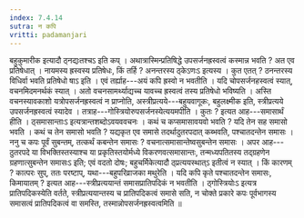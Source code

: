```yaml
---
index: 7.4.14
sutra: न कपि
vritti: padamanjari
---
```


 बहुकुमारीक इत्यादौ ठ्नद्यःतश्चऽ इति कप् ।  अथात्रास्मिन्प्रतिषिद्धे उपसर्जनह्रस्वत्वं कस्मान्न भवति ? अत एव प्रतिषेधात् । नायमस्य ह्रस्वस्य प्रतिषेधः, किं तर्हि ? अनन्तरस्य ठ्केऽणःऽ इत्यस्य । कुत एतत् ? ठनन्तरस्य विधिर्वा भवति प्रतिषेधो षाऽ इति । एवं तर्ह्याह---अयं कपि ह्रस्वो न भवतीति । यदि चोपसर्जनहस्वत्वं स्यात्, वचनमिदमनर्थकं स्यात् । अतो वचनसामर्थ्याद्यच्च यावच्च ह्रस्वत्वं तस्य प्रतिषेधो भविष्यति । अस्ति वचनस्यावकाशो यत्रोपसर्जनह्रस्वत्वं न प्राप्नोति, अस्त्रीप्रत्यये---बहुयवागूकः, बहुलक्ष्मीक इति, स्त्रीप्रत्यये उपसर्जनह्रस्वत्वं स्यादेव । तत्राह---गोस्त्रियोरुपसर्जनस्येत्ययमपीति । कुतः ? इत्यत आह---समासार्थं हीति । ठ्समासान्ताःऽ इत्यत्रान्तशब्दोऽवयववचनः । कथं च कप्समासावयवो भवति ? यदि तेन सह समासो भवति । कथं च तेन समासो भवति ? यद्यकृत एव समासे तदर्थादुतरपदात् कब्भवति, पश्चातदन्तेन समासः । ननु च कपः पूर्वं सुबन्तम्, तत्कर्थं कबन्तेन समासः ? वचनात्समासान्तेष्वसुबन्तेन समासः । अपर आह---ठुतरपदे या विभक्तिस्तस्याश्च या प्रकृतिस्तयोर्मध्ये विकरणवत्समासान्तः, तन्मध्यपतितस्य तद्ग्रहणेन ग्रहणात्सुबन्तेन समासःऽ इति; एवं वदतो दोषः; बहुचर्मिकेत्यादौ ठ्प्रत्ययस्थात्ऽ इतीत्वं न स्यात् । किं कारणम् ? कात्परः सुप्, ततः परष्टाप्, यथा---बहुपरिव्राजका मथुरेति । यदि कपि कृते पश्चातदन्तेन समासः, किमायातम् ? इत्यत आह---स्त्रीप्रत्ययान्तं समासप्रातिपदिकं न भवतीति । ठ्गोस्त्रियोःऽ इत्यत्र प्रातिपदिकस्येति वर्तते, स्त्रीप्रत्ययान्तस्य च प्रातिपदिकत्वं समासे सति, न चोक्ते प्रकारे कपः पूर्वभागस्य समासत्वं प्रातिपदिकत्वं वा समस्ति, तस्मान्नोपसर्जनह्रस्वत्वमिति ॥